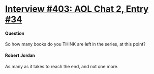 # [Interview #403: AOL Chat 2, Entry #34](https://www.theoryland.com/intvmain.php?i=403#34)

#### Question

So how many books do you THINK are left in the series, at this point?

#### Robert Jordan

As many as it takes to reach the end, and not one more.

